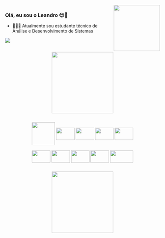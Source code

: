 <img align="right" width="150" src="https://c.tenor.com/Jxbk24m0vV4AAAAM/vibe-rabbit.gif" />

### Olá, eu sou o Leandro 😊👋
- 👨🏽‍🎓 Atualmente sou estudante técnico de Análise e Desenvolvimento de Sistemas

<div>
<a target="_blank" href="https://www.linkedin.com/in/leandro-coelho-2942a9220"><img src="https://img.shields.io/badge/LinkedIn-0077B5?style=for-the-badge&logo=linkedin&logoColor=white"></a>
</div>


##
<div align="center"> 
<img height="200em" src="https://github-readme-stats.vercel.app/api/top-langs/?username=lean-dro&show_icons=true&theme=dark&locale=pt-br&layout=compact"/>
</div>

##
<div align="center">    
<a href="https://www.credly.com/badges/035f7333-5c05-4b4e-a2ee-b4c0e8aa484f/public_url"><img align="center" width="75"  src="https://images.credly.com/size/110x110/images/4136ced8-75d5-4afb-8677-40b6236e2672/azure-ai-fundamentals-600x600.png" /></a>


<img align="center" width="60" height="40" src="https://cdn.jsdelivr.net/gh/devicons/devicon/icons/html5/html5-plain-wordmark.svg" />
<img align="center" width="60" height="40" src="https://cdn.jsdelivr.net/gh/devicons/devicon/icons/css3/css3-plain-wordmark.svg" />
<img align="center" width="60" height="40" src="https://cdn.jsdelivr.net/gh/devicons/devicon/icons/bootstrap/bootstrap-original.svg" />          
<img align="center" width="60" height="40" src="https://cdn.jsdelivr.net/gh/devicons/devicon/icons/react/react-original.svg" />
<br>
<br>
<img align="center" width="60" height="40" src="https://cdn.jsdelivr.net/gh/devicons/devicon/icons/php/php-original.svg" />
<img align="center" width="60" height="40" src="https://cdn.jsdelivr.net/gh/devicons/devicon/icons/javascript/javascript-original.svg" />
<img align="center" width="60" height="40" src="https://cdn.jsdelivr.net/gh/devicons/devicon/icons/java/java-original-wordmark.svg" />

<img align="center" width="60" height="40" src="https://cdn.jsdelivr.net/gh/devicons/devicon/icons/mysql/mysql-original-wordmark.svg" />


<img align="center" width="75" height="40" src="https://cdn.jsdelivr.net/gh/devicons/devicon/icons/microsoftsqlserver/microsoftsqlserver-plain-wordmark.svg" />       
          

</div>


##
<div align="center">
<img height="200em" src="https://github-readme-stats.vercel.app/api?username=lean-dro&show_icons=true&theme=dark&locale=pt-br" />
</div>
